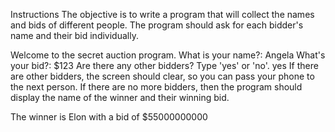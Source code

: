 Instructions
The objective is to write a program that will collect the names and bids of different people. The program should ask for each bidder's name and their bid individually.

Welcome to the secret auction program. 
What is your name?: Angela
What's your bid?: $123
Are there any other bidders? Type 'yes' or 'no'.
yes
If there are other bidders, the screen should clear, so you can pass your phone to the next person. If there are no more bidders, then the program should display the name of the winner and their winning bid.

The winner is Elon with a bid of $55000000000
